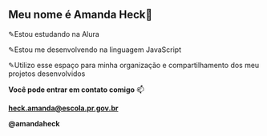 ## Meu nome é Amanda Heck🌺
✎Estou estudando na Alura

✎Estou me desenvolvendo na linguagem JavaScript

✎Utilizo esse espaço para minha organização e compartilhamento dos meu projetos desenvolvidos

 **Você pode entrar em contato comigo** 📫
 
 **heck.amanda@escola.pr.gov.br**

 **@amandaheck**

<!--
**amandaheck/amandaheck** is a ✨ _special_ ✨ repository because its `README.md` (this file) appears on your GitHub profile.

Here are some ideas to get you started:

- 🔭 I’m currently working on ...
- 🌱 I’m currently learning ...
- 👯 I’m looking to collaborate on ...
- 🤔 I’m looking for help with ...
- 💬 Ask me about ...
- 📫 How to reach me: ...
- 😄 Pronouns: ...
- ⚡ Fun fact: ...
-->
